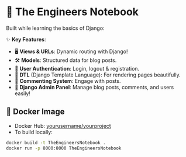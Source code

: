 # 📝 The Engineers Notebook  

Built while learning the basics of Django:  

✨ **Key Features**:  
- 🖥️ **Views & URLs**: Dynamic routing with Django!  
- 🛠️ **Models**: Structured data for blog posts.  
- 🔑 **User Authentication**: Login, logout & registration.  
- 📝 **DTL** (Django Template Language): For rendering pages beautifully.  
- 💬 **Commenting System**: Engage with posts.
- 🔧 **Django Admin Panel**: Manage blog posts, comments, and users easily!  


## 🐳 Docker Image

- Docker Hub: [yourusername/yourproject](https://hub.docker.com/r/yourusername/yourproject)
- To build locally:

```bash
docker build -t TheEngineersNotebook .
docker run -p 8000:8000 TheEngineersNotebook
